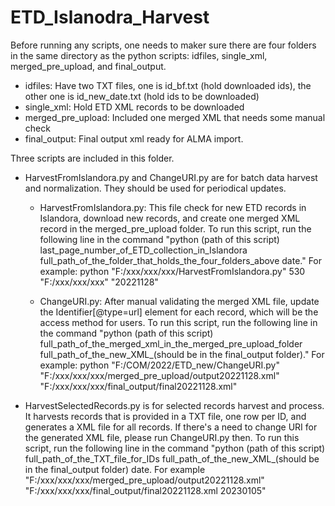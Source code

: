 # ETD_Islanodra_Harvest

Before running any scripts, one needs to maker sure there are four folders in the same directory as the python scripts: idfiles, single_xml, merged_pre_upload, and final_output. 

- idfiles: Have two TXT files, one is id_bf.txt (hold downloaded ids), the other one is id_new_date.txt (hold ids to be downloaded)
- single_xml: Hold ETD XML records to be downloaded
- merged_pre_upload: Included one merged XML that needs some manual check
- final_output: Final output xml ready for ALMA import.


Three scripts are included in this folder. 
- HarvestFromIslandora.py and ChangeURI.py are for batch data harvest and normalization. They should be used for periodical updates.

  - HarvestFromIslandora.py: This file check for new ETD records in Islandora, download new records, and create one merged XML record in the merged_pre_upload folder. To run this script, run the following line in the command "python (path of this script) last_page_number_of_ETD_collection_in_Islandora full_path_of_the_folder_that_holds_the_four_folders_above date." For example: python "F:/xxx/xxx/xxx/HarvestFromIslandora.py" 530 "F:/xxx/xxx/xxx" "20221128" 


  - ChangeURI.py: After manual validating the merged XML file, update the Identifier[@type=url] element for each record, which will be the access method for users. To run this script, run the following line in the command "python (path of this script) full_path_of_the_merged_xml_in_the_merged_pre_upload_folder full_path_of_the_new_XML_(should be in the final_output folder)." For example: python "F:/COM/2022/ETD_new/ChangeURI.py" "F:/xxx/xxx/xxx/merged_pre_upload/output20221128.xml" "F:/xxx/xxx/xxx/final_output/final20221128.xml"

- HarvestSelectedRecords.py is for selected records harvest and process. It harvests records that is provided in a TXT file, one row per ID, and generates a XML file for all records. If there's a need to change URI for the generated XML file, please run ChangeURI.py then. To run this script, run the following line in the command "python (path of this script) full_path_of_the_TXT_file_for_IDs full_path_of_the_new_XML_(should be in the final_output folder) date. For example "F:/xxx/xxx/xxx/merged_pre_upload/output20221128.xml" "F:/xxx/xxx/xxx/final_output/final20221128.xml 20230105"
